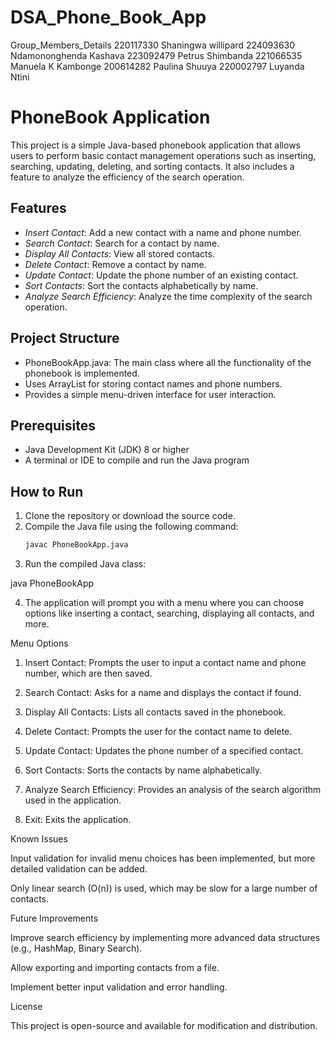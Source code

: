 # DSA_Phone_Book_App
Group_Members_Details
220117330 Shaningwa willipard
224093630 Ndamononghenda Kashava
223092479 Petrus Shimbanda
221066535 Manuela K Kambonge
200614282 Paulina Shuuya
220002797 Luyanda Ntini
# PhoneBook Application

This project is a simple Java-based phonebook application that allows users to perform basic contact management operations such as inserting, searching, updating, deleting, and sorting contacts. It also includes a feature to analyze the efficiency of the search operation.

## Features

- *Insert Contact*: Add a new contact with a name and phone number.
- *Search Contact*: Search for a contact by name.
- *Display All Contacts*: View all stored contacts.
- *Delete Contact*: Remove a contact by name.
- *Update Contact*: Update the phone number of an existing contact.
- *Sort Contacts*: Sort the contacts alphabetically by name.
- *Analyze Search Efficiency*: Analyze the time complexity of the search operation.

## Project Structure

- PhoneBookApp.java: The main class where all the functionality of the phonebook is implemented.
- Uses ArrayList<String> for storing contact names and phone numbers.
- Provides a simple menu-driven interface for user interaction.

## Prerequisites

- Java Development Kit (JDK) 8 or higher
- A terminal or IDE to compile and run the Java program

## How to Run

1. Clone the repository or download the source code.
2. Compile the Java file using the following command:
   ```bash
   javac PhoneBookApp.java

3. Run the compiled Java class:

java PhoneBookApp


4. The application will prompt you with a menu where you can choose options like inserting a contact, searching, displaying all contacts, and more.



Menu Options

1. Insert Contact: Prompts the user to input a contact name and phone number, which are then saved.

2. Search Contact: Asks for a name and displays the contact if found.

3. Display All Contacts: Lists all contacts saved in the phonebook.

4. Delete Contact: Prompts the user for the contact name to delete.

5. Update Contact: Updates the phone number of a specified contact.

6. Sort Contacts: Sorts the contacts by name alphabetically.

7. Analyze Search Efficiency: Provides an analysis of the search algorithm used in the application.

0. Exit: Exits the application.


Known Issues

Input validation for invalid menu choices has been implemented, but more detailed validation can be added.

Only linear search (O(n)) is used, which may be slow for a large number of contacts.


Future Improvements

Improve search efficiency by implementing more advanced data structures (e.g., HashMap, Binary Search).

Allow exporting and importing contacts from a file.

Implement better input validation and error handling.


License

This project is open-source and available for modification and distribution.
